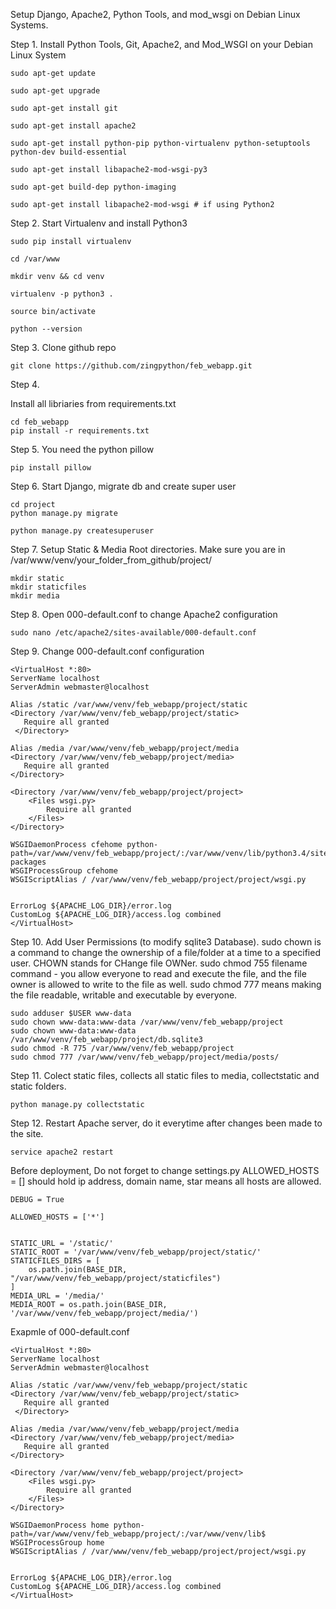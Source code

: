 Setup Django, Apache2, Python Tools, and mod_wsgi on Debian Linux Systems.

Step 1. Install Python Tools, Git, Apache2, and Mod_WSGI on your Debian Linux System

```
sudo apt-get update

sudo apt-get upgrade

sudo apt-get install git

sudo apt-get install apache2

sudo apt-get install python-pip python-virtualenv python-setuptools python-dev build-essential

sudo apt-get install libapache2-mod-wsgi-py3

sudo apt-get build-dep python-imaging

sudo apt-get install libapache2-mod-wsgi # if using Python2
```

Step 2. Start Virtualenv and install Python3
```
sudo pip install virtualenv 

cd /var/www

mkdir venv && cd venv

virtualenv -p python3 .

source bin/activate

python --version
```

Step 3. Clone github repo
```
git clone https://github.com/zingpython/feb_webapp.git

```

Step 4.

Install all libriaries from requirements.txt
```
cd feb_webapp
pip install -r requirements.txt
```

Step 5.
You need the python pillow
```
pip install pillow
```

Step 6.
Start Django, migrate db and create super user
```
cd project
python manage.py migrate

python manage.py createsuperuser 
```

Step 7. 
Setup Static & Media Root directories.
Make sure you are in /var/www/venv/your_folder_from_github/project/
```
mkdir static
mkdir staticfiles
mkdir media
```

Step 8.
Open 000-default.conf to change Apache2 configuration
```
sudo nano /etc/apache2/sites-available/000-default.conf
```

Step 9.
Change 000-default.conf configuration
```
<VirtualHost *:80>
ServerName localhost
ServerAdmin webmaster@localhost

Alias /static /var/www/venv/feb_webapp/project/static
<Directory /var/www/venv/feb_webapp/project/static>
   Require all granted
 </Directory>

Alias /media /var/www/venv/feb_webapp/project/media
<Directory /var/www/venv/feb_webapp/project/media>
   Require all granted
</Directory>

<Directory /var/www/venv/feb_webapp/project/project>
    <Files wsgi.py>
        Require all granted
    </Files>
</Directory>

WSGIDaemonProcess cfehome python-path=/var/www/venv/feb_webapp/project/:/var/www/venv/lib/python3.4/site-packages
WSGIProcessGroup cfehome
WSGIScriptAlias / /var/www/venv/feb_webapp/project/project/wsgi.py


ErrorLog ${APACHE_LOG_DIR}/error.log
CustomLog ${APACHE_LOG_DIR}/access.log combined
</VirtualHost>
```

Step 10.
Add User Permissions (to modify sqlite3 Database).
sudo chown is a command to change the ownership of a file/folder at a time to a specified user. CHOWN stands for CHange file OWNer.
sudo chmod 755 filename command - you allow everyone to read and execute the file, and the file owner is allowed to write to the file as well. 
sudo chmod 777 means making the file readable, writable and executable by everyone.
```
sudo adduser $USER www-data
sudo chown www-data:www-data /var/www/venv/feb_webapp/project
sudo chown www-data:www-data /var/www/venv/feb_webapp/project/db.sqlite3
sudo chmod -R 775 /var/www/venv/feb_webapp/project
sudo chmod 777 /var/www/venv/feb_webapp/project/media/posts/
```

Step 11.
Colect static files, collects all static files to media, collectstatic and static folders.
```
python manage.py collectstatic
```

Step 12.
Restart Apache server, do it everytime after changes been made to the site.
```
service apache2 restart
```

Before deployment, Do not forget to change settings.py
ALLOWED_HOSTS = [] should hold ip address, domain name, star means all hosts are allowed.
```
DEBUG = True

ALLOWED_HOSTS = ['*']


STATIC_URL = '/static/'
STATIC_ROOT = '/var/www/venv/feb_webapp/project/static/'
STATICFILES_DIRS = [
    os.path.join(BASE_DIR, "/var/www/venv/feb_webapp/project/staticfiles")
]
MEDIA_URL = '/media/'
MEDIA_ROOT = os.path.join(BASE_DIR, '/var/www/venv/feb_webapp/project/media/')
```


Exapmle of 000-default.conf

```
<VirtualHost *:80>
ServerName localhost
ServerAdmin webmaster@localhost

Alias /static /var/www/venv/feb_webapp/project/static
<Directory /var/www/venv/feb_webapp/project/static>
   Require all granted
 </Directory>

Alias /media /var/www/venv/feb_webapp/project/media
<Directory /var/www/venv/feb_webapp/project/media>
   Require all granted
</Directory>

<Directory /var/www/venv/feb_webapp/project/project>
    <Files wsgi.py>
        Require all granted
    </Files>
</Directory>

WSGIDaemonProcess home python-path=/var/www/venv/feb_webapp/project/:/var/www/venv/lib$
WSGIProcessGroup home
WSGIScriptAlias / /var/www/venv/feb_webapp/project/project/wsgi.py


ErrorLog ${APACHE_LOG_DIR}/error.log
CustomLog ${APACHE_LOG_DIR}/access.log combined
</VirtualHost>

```




